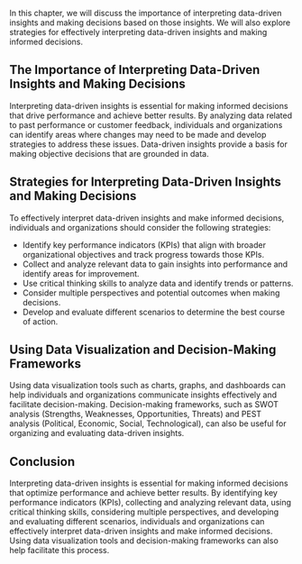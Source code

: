 
In this chapter, we will discuss the importance of interpreting data-driven insights and making decisions based on those insights. We will also explore strategies for effectively interpreting data-driven insights and making informed decisions.

The Importance of Interpreting Data-Driven Insights and Making Decisions
------------------------------------------------------------------------

Interpreting data-driven insights is essential for making informed decisions that drive performance and achieve better results. By analyzing data related to past performance or customer feedback, individuals and organizations can identify areas where changes may need to be made and develop strategies to address these issues. Data-driven insights provide a basis for making objective decisions that are grounded in data.

Strategies for Interpreting Data-Driven Insights and Making Decisions
---------------------------------------------------------------------

To effectively interpret data-driven insights and make informed decisions, individuals and organizations should consider the following strategies:

* Identify key performance indicators (KPIs) that align with broader organizational objectives and track progress towards those KPIs.
* Collect and analyze relevant data to gain insights into performance and identify areas for improvement.
* Use critical thinking skills to analyze data and identify trends or patterns.
* Consider multiple perspectives and potential outcomes when making decisions.
* Develop and evaluate different scenarios to determine the best course of action.

Using Data Visualization and Decision-Making Frameworks
-------------------------------------------------------

Using data visualization tools such as charts, graphs, and dashboards can help individuals and organizations communicate insights effectively and facilitate decision-making. Decision-making frameworks, such as SWOT analysis (Strengths, Weaknesses, Opportunities, Threats) and PEST analysis (Political, Economic, Social, Technological), can also be useful for organizing and evaluating data-driven insights.

Conclusion
----------

Interpreting data-driven insights is essential for making informed decisions that optimize performance and achieve better results. By identifying key performance indicators (KPIs), collecting and analyzing relevant data, using critical thinking skills, considering multiple perspectives, and developing and evaluating different scenarios, individuals and organizations can effectively interpret data-driven insights and make informed decisions. Using data visualization tools and decision-making frameworks can also help facilitate this process.
